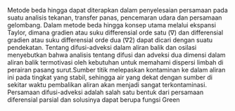 Metode beda hingga dapat diterapkan dalam penyelesaian persamaan pada suatu analisis tekanan, transfer panas, pencemaran udara dan persamaan gelombang. Dalam metode beda hingga konsep utama melalui ekspansi Taylor, dimana gradien atau suku differensial orde satu (∇) dan differensial gradien atau suku differensial orde dua (∇2) dapat dicari dengan suatu pendekatan. Tentang difusi-adveksi dalam aliran balik dan osilasi menyebutkan bahwa analisis tentang difusi dan adveksi dua dimensi dalam aliran balik termotivasi oleh kebutuhan untuk memahami dispersi limbah di perairan pasang surut.Sumber titik melepaskan kontaminan ke dalam aliran ini pada tingkat yang stabil, sehingga air yang dekat dengan sumber di sekitar waktu pembalikan aliran akan menjadi sangat terkontaminasi. Persamaan difusi-adveksi adalah salah satu bentuk dari persamaan diferensial parsial dan solusinya dapat berupa fungsi Green
